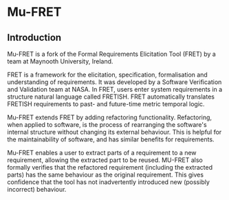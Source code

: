 Mu-FRET
=============================================

Introduction
------------

Mu-FRET is a fork of the Formal Requirements Elicitation Tool (FRET) by a team at Maynooth University, Ireland.

FRET is a framework for the elicitation, specification, formalisation and understanding of requirements. It was developed by a Software Verification and Validation team at NASA. In FRET,  users enter system requirements in a structure natural language called FRETISH. FRET automatically translates FRETISH requirements to past- and future-time metric temporal logic.

Mu-FRET extends FRET by adding refactoring functionality. Refactoring, when applied to software, is the process of rearranging the software's internal structure without changing its external behaviour. This is helpful for the maintainability of software, and has similar benefits for requirements.

Mu-FRET enables a user to extract parts of a requirement to a new requirement, allowing the extracted part to be reused. MU-FRET also formally verifies that the refactored requirement (including the extracted parts) has the same behaviour as the original requirement. This gives confidence that the tool has not inadvertently introduced new (possibly incorrect) behaviour.


